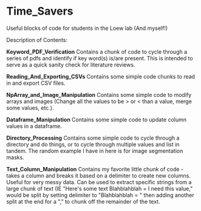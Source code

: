 # Time_Savers
Useful blocks of code for students in the Loew lab (And myself!)

Description of Contents:

**Keyword_PDF_Verification** Contains a chunk of code to cycle through a series of pdfs and identify if key word(s) is/are present. This is intended to serve as a quick sanity check for literature reviews. 

**Reading_And_Exporting_CSVs** Contains some simple code chunks to read in and export CSV files.

**NpArray_and_Image_Manipulation** Contains some simple code to modify arrays and images (Change all the values to be > or < than a value, merge some values, etc.).

**Dataframe_Manipulation** Contains some simple code to update column values in a dataframe.

**Directory_Processing** Contains some simple code to cycle through a directory and do things, or to cycle through multiple values and list in tandem. The random example I have in here is for image segmentation masks.

**Text_Column_Manipulation** Contains my favorite little chunk of code - takes a column and breaks it based on a delimiter to create new columns. Useful for very messy data. Can be used to extract specific strings from a large chunk of text (IE "Here's some text Blahblahblah = I need this value," would be split by setting delimiter to "Blahblahblah = " then adding another split at the end for a "," to chunk off the remainder of the text.
